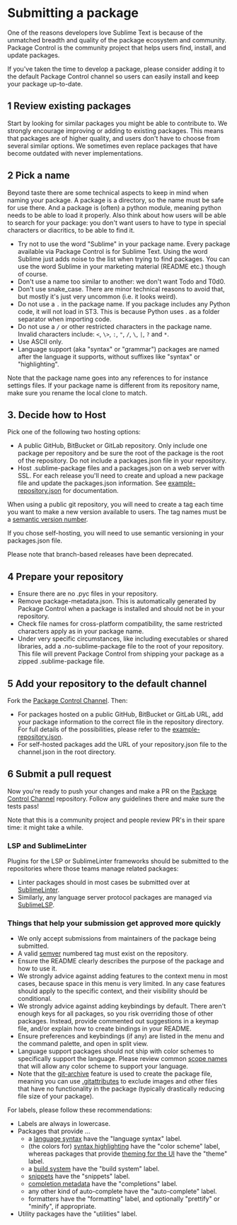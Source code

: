 <!-- https://packagecontrol.io/docs/submitting_a_package -->
<!-- https://github.com/wbond/packagecontrol.io/blob/master/app/html/docs/submitting_a_package.html -->

# Submitting a package

One of the reasons developers love Sublime Text is because of the unmatched breadth and quality of the package ecosystem and community. Package Control is the community project that helps users find, install, and update packages.

If you've taken the time to develop a package, please consider adding it to the default Package Control channel so users can easily install and keep your package up-to-date.

## 1 Review existing packages

Start by looking for similar packages you might be able to contribute to. We strongly encourage improving or adding to existing packages. This means that packages are of higher quality, and users don't have to choose from several similar options. We sometimes even replace packages that have become outdated with never implementations. 

## 2 Pick a name

Beyond taste there are some technical aspects to keep in mind when naming your package. A package is a directory, so the name must be safe for use there. And a package is (often) a python module, meaning python needs to be able to load it properly. Also think about how users will be able to search for your package: you don't want users to have to type in special characters or diacritics, to be able to find it.

- Try not to use the word "Sublime" in your package name. Every package available via Package Control is for Sublime Text. Using the word Sublime just adds noise to the list when trying to find packages. You can use the word Sublime in your marketing material (README etc.) though of course.
- Don't use a name too similar to another: we don't want Todo and T0d0.
- Don't use snake_case. There are minor technical reasons to avoid that, but mostly it's just very uncommon (i.e. it looks weird).
- Do not use a `.` in the package name. If you package includes any Python code, it will not load in ST3. This is because Python uses . as a folder separator when importing code.
- Do not use a `/` or other restricted characters in the package name. Invalid characters include: `<`, `\>`, `:`, `"`, `/`, `\`, `|`, `?` and `*`.
- Use ASCII only.
- Language support (aka "syntax" or "grammar") packages are named after the language it supports, without suffixes like "syntax" or "highlighting".

Note that the package name goes into any references to for instance settings files. If your package name is different from its repository name, make sure you rename the local clone to match.

## 3. Decide how to Host

Pick one of the following two hosting options:

- A public GitHub, BitBucket or GitLab repository. Only include one package per repository and be sure the root of the package is the root of the repository. Do not include a packages.json file in your repository.
- Host .sublime-package files and a packages.json on a web server with SSL. For each release you'll need to create and upload a new package file and update the packages.json information. See [example-repository.json][1] for documentation.

When using a public git repository, you will need to create a tag each time you want to make a new version available to users. The tag names must be a [semantic version number][2].

If you chose self-hosting, you will need to use semantic versioning in your packages.json file.

Please note that branch-based releases have been deprecated.

## 4 Prepare your repository

- Ensure there are no .pyc files in your repository.
- Remove package-metadata.json. This is automatically generated by Package Control when a package is installed and should not be in your repository.
- Check file names for cross-platform compatibility, the same restricted characters apply as in your package name.
- Under very specific circumstances, like including executables or shared libraries, add a .no-sublime-package file to the root of your repository. This file will prevent Package Control from shipping your package as a zipped .sublime-package file.

## 5 Add your repository to the default channel

Fork the [Package Control Channel][3]. Then:

- For packages hosted on a public GitHub, BitBucket or GitLab URL, add your package information to the correct file in the repository directory. For full details of the possibilities, please refer to the [example-repository.json][1].
- For self-hosted packages add the URL of your repository.json file to the channel.json in the root directory.

## 6 Submit a pull request

Now you're ready to push your changes and make a PR on the [Package Control Channel][1] repository. Follow any guidelines there and make sure the tests pass!

Note that this is a community project and people review PR's in their spare time: it might take a while.

### LSP and SublimeLinter

Plugins for the LSP or SublimeLinter frameworks should be submitted to the repositories where those teams manage related packages:

- Linter packages should in most cases be submitted over at [SublimeLinter](https://github.com/SublimeLinter/package_control_channel).
- Similarly, any language server protocol packages are managed via [SublimeLSP](https://github.com/sublimelsp/repository).

### Things that help your submission get approved more quickly

- We only accept submissions from maintainers of the package being submitted.
- A valid [semver][2] numbered tag must exist on the repository.
- Ensure the README clearly describes the purpose of the package and how to use it.
- We strongly advice against adding features to the context menu in most cases, because space in this menu is very limited. In any case features should apply to the specific context, and their visibility should be conditional.
- We strongly advice against adding keybindings by default. There aren't enough keys for all packages, so you risk overriding those of other packages. Instead, provide commented out suggestions in a keymap file, and/or explain how to create bindings in your README.
- Ensure preferences and keybindings (if any) are listed in the menu and the command palette, and open in split view.
- Language support packages should not ship with color schemes to specifically support the language. Please review common [scope names][4] that will allow any color scheme to support your language.
- Note that the [git-archive][5] feature is used to create the package file, meaning you can use [.gitattributes][6] to exclude images and other files that have no functionality in the package (typically drastically reducing file size of your package).

For labels, please follow these recommendations:

- Labels are always in lowercase.
- Packages that provide ... 
  - a [language syntax](https://www.sublimetext.com/docs/syntax.html) have the "language syntax" label.
  - (the colors for) [syntax highlighting](https://www.sublimetext.com/docs/color_schemes.html) have the "color scheme" label, whereas packages that provide [theming for the UI](https://www.sublimetext.com/docs/themes.html) have the "theme" label.
  - a [build system](https://www.sublimetext.com/docs/build_systems.html) have the "build system" label.
  - [snippets](https://www.sublimetext.com/docs/completions.html#snippets) have the "snippets" label.
  - [completion metadata](https://www.sublimetext.com/docs/completions.html#completion-metadata) have the "completions" label.
  - any other kind of auto-complete have the "auto-complete" label.
  - formatters have the "formatting" label, and optionally "prettify" or "minify", if appropriate.
- Utility packages have the "utilities" label.


[1]: https://raw.githubusercontent.com/wbond/package_control/master/example-repository.json
[2]: http://semver.org
[3]: https://github.com/wbond/package_control_channel
[4]: https://www.sublimetext.com/docs/scope_naming.html
[5]: https://git-scm.com/docs/git-archive
[6]: https://www.git-scm.com/docs/gitattributes#_export_ignore
